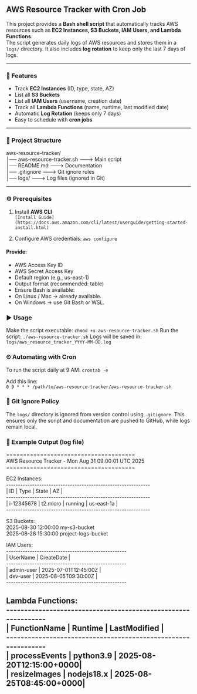 ## AWS Resource Tracker with Cron Job

This project provides a **Bash shell script** that automatically tracks AWS resources such as **EC2 Instances, S3 Buckets, IAM Users, and Lambda Functions**.  
The script generates daily logs of AWS resources and stores them in a `logs/` directory. It also includes **log rotation** to keep only the last 7 days of logs.

---

### 🚀 Features
- Track **EC2 Instances** (ID, type, state, AZ)
- List all **S3 Buckets**
- List all **IAM Users** (username, creation date)
- Track all **Lambda Functions** (name, runtime, last modified date)
- Automatic **Log Rotation** (keeps only 7 days)
- Easy to schedule with **cron jobs**

---

### 📂 Project Structure

aws-resource-tracker/ <br>
│── aws-resource-tracker.sh ---> Main script<br>
│── README.md ---> Documentation<br>
│── .gitignore ---> Git ignore rules<br>
│── logs/ ---> Log files (ignored in Git)<br>


---

### ⚙️ Prerequisites
1. Install **AWS CLI**  
   ```[Install Guide](https://docs.aws.amazon.com/cli/latest/userguide/getting-started-install.html)``` 

2. Configure AWS credentials:
   ```aws configure```

#### Provide:<br>
- AWS Access Key ID<br>
- AWS Secret Access Key<br>
- Default region (e.g., us-east-1)<br>
- Output format (recommended: table)<br>
- Ensure Bash is available:<br>
- On Linux / Mac → already available.<br>
- On Windows → use Git Bash or WSL.<br>

### ▶️ Usage

Make the script executable:
```chmod +x aws-resource-tracker.sh```
Run the script:
```./aws-resource-tracker.sh```
Logs will be saved in:
```logs/aws_resource_tracker_YYYY-MM-DD.log```

### ⏲ Automating with Cron

To run the script daily at 9 AM:
```crontab -e```

Add this line:<br>
```0 9 * * * /path/to/aws-resource-tracker/aws-resource-tracker.sh```

### 📝 Git Ignore Policy

The ```logs/``` directory is ignored from version control using ```.gitignore```.
This ensures only the script and documentation are pushed to GitHub, while logs remain local.

### 📌 Example Output (log file)
======================================<br>
 AWS Resource Tracker - Mon Aug 31 09:00:01 UTC 2025<br>
======================================<br>

EC2 Instances:<br>
-------------------------------------------------------------<br>
|     ID       |   Type   |   State   |     AZ             |<br>
-------------------------------------------------------------<br>
|  i-12345678  | t2.micro |  running  |  us-east-1a        |<br>
-------------------------------------------------------------<br>

S3 Buckets:<br>
2025-08-30 12:00:00 my-s3-bucket<br>
2025-08-28 15:30:00 project-logs-bucket<br>

IAM Users:<br>
---------------------------------------------------<br>
|  UserName     |       CreateDate                |<br>
---------------------------------------------------<br>
|  admin-user   | 2025-07-01T12:45:00Z            |<br>
|  dev-user     | 2025-08-05T09:30:00Z            |<br>
---------------------------------------------------<br>

Lambda Functions:<br>
--------------------------------------------------------------<br>
|  FunctionName    |   Runtime    |   LastModified           |<br>
--------------------------------------------------------------<br>
|  processEvents   |  python3.9   |  2025-08-20T12:15:00+0000|<br>
|  resizeImages    |  nodejs18.x  |  2025-08-25T08:45:00+0000|<br>
--------------------------------------------------------------
